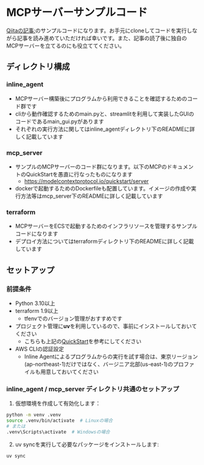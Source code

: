 # MCPサーバーサンプルコード

[Qiitaの記事:]()のサンプルコードになります。お手元にcloneしてコードを実行しながら記事を読み進めていただければ幸いです。また、記事の読了後に独自のMCPサーバーを立てるのにも役立ててください。

## ディレクトリ構成

### inline_agent
- MCPサーバー構築後にプログラムから利用できることを確認するためのコード群です
- cliから動作確認するためのmain.pyと、streamlitを利用して実装したGUIのコードであるmain_gui.pyがあります
- それぞれの実行方法に関してはinline_agentディレクトリ下のREADMEに詳しく記載しています

### mcp_server
- サンプルのMCPサーバーのコード群になります。以下のMCPのドキュメントのQuickStartを愚直に行なったものになります
    - https://modelcontextprotocol.io/quickstart/server
- dockerで起動するためのDockerfileも配置しています。イメージの作成や実行方法等はmcp_server下のREADMEに詳しく記載しています

### terraform
- MCPサーバーをECSで起動するためのインフラリソースを管理するサンプルコードになります
- デプロイ方法についてはterraformディレクトリ下のREADMEに詳しく記載しています


## セットアップ

### 前提条件

- Python 3.10以上
- terraform 1.9以上
    - tfenvでのバージョン管理がおすすめです
- プロジェクト管理に**uv**を利用しているので、事前にインストールしておいてください
    - こちらも上記の[QuickStart](https://modelcontextprotocol.io/quickstart/server)を参考にしてください
- AWS CLIの認証設定
    - Inline Agentによるプログラムからの実行を試す場合は、東京リージョン(ap-northeast-1)だけではなく、バージニア北部(us-east-1)のプロファイルも用意しておいてください

### inline_agent / mcp_server ディレクトリ共通のセットアップ

1. 仮想環境を作成して有効化します：

```bash
python -m venv .venv
source .venv/bin/activate  # Linuxの場合
# または
.venv\Scripts\activate  # Windowsの場合
```

2. uv syncを実行して必要なパッケージをインストールします:

```bash
uv sync
```
